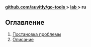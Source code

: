 <h4> 
    <a href="./../../../README.md" align="center"> github.com/auvitly/go-tools </a> 
    > 
    <a href="./../../README.md" align="center"> lab </a>
    >
    ru
</h4>

## Оглавление
1. [Постановка проблемы](#problem)
2. [Описание](#desc)